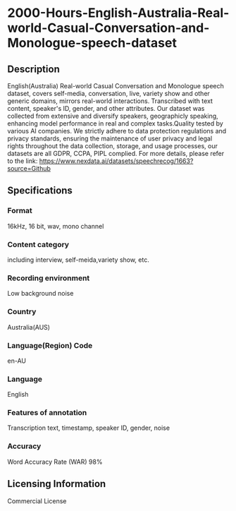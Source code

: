 # 2000-Hours-English-Australia-Real-world-Casual-Conversation-and-Monologue-speech-dataset

## Description
English(Australia) Real-world Casual Conversation and Monologue speech dataset, covers self-media, conversation, live, variety show and other generic domains, mirrors real-world interactions. Transcribed with text content, speaker's ID, gender, and other attributes. Our dataset was collected from extensive and diversify speakers, geographicly speaking, enhancing model performance in real and complex tasks.Quality tested by various AI companies. We strictly adhere to data protection regulations and privacy standards, ensuring the maintenance of user privacy and legal rights throughout the data collection, storage, and usage processes, our datasets are all GDPR, CCPA, PIPL complied.
For more details, please refer to the link: https://www.nexdata.ai/datasets/speechrecog/1663?source=Github

## Specifications
### Format
16kHz, 16 bit, wav, mono channel
### Content category
including interview, self-meida,variety show, etc.
### Recording environment
Low background noise
### Country
Australia(AUS)
### Language(Region) Code
en-AU
### Language
English
### Features of annotation
Transcription text, timestamp, speaker ID, gender, noise
### Accuracy
Word Accuracy Rate (WAR) 98%

## Licensing Information
Commercial License














